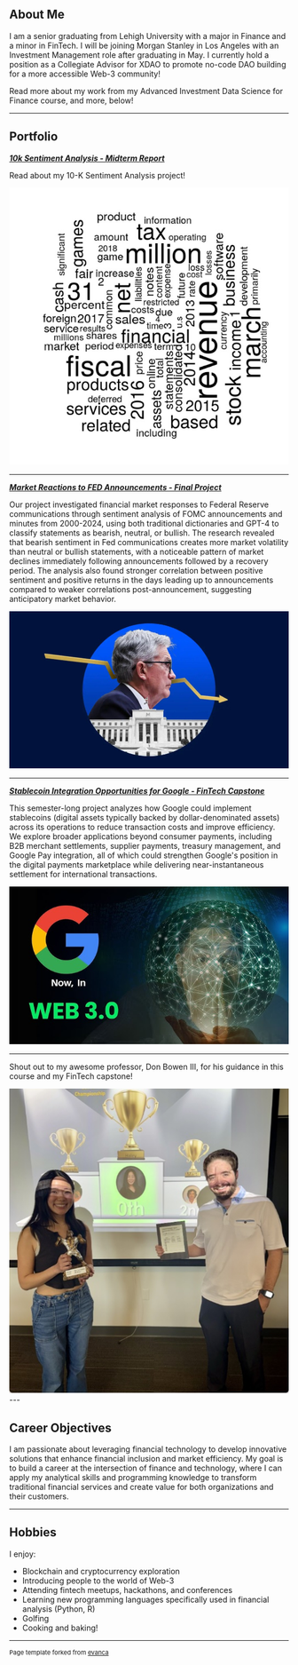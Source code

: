 ## About Me

I am a senior graduating from Lehigh University with a major in Finance and a minor in FinTech. I will be joining Morgan Stanley in Los Angeles with an Investment Management role after graduating in May. I currently hold a position as a Collegiate Advisor for XDAO to promote no-code DAO building for a more accessible Web-3 community! 

Read more about my work from my Advanced Investment Data Science for Finance course, and more, below!

---

## Portfolio


_**[10k Sentiment Analysis - Midterm Report](report.md)**_

Read about my 10-K Sentiment Analysis project!

<img src="images/sentiment.jpg?raw=true"/>


---

_**[Market Reactions to FED Announcements - Final Project](https://github.com/jonahnathan0/Fed_Announcements)**_

Our project investigated financial market responses to Federal Reserve communications through sentiment analysis of FOMC announcements and minutes from 2000-2024, using both traditional dictionaries and GPT-4 to classify statements as bearish, neutral, or bullish. The research revealed that bearish sentiment in Fed communications creates more market volatility than neutral or bullish statements, with a noticeable pattern of market declines immediately following announcements followed by a recovery period. The analysis also found stronger correlation between positive sentiment and positive returns in the days leading up to announcements compared to weaker correlations post-announcement, suggesting anticipatory market behavior.

<img src="images/powell.jpg?raw=true"/>


---

_**[Stablecoin Integration Opportunities for Google - FinTech Capstone](/pdf/stablecoin_presentation.pdf)**_

This semester-long project analyzes how Google could implement stablecoins (digital assets typically backed by dollar-denominated assets) across its operations to reduce transaction costs and improve efficiency. We explore broader applications beyond consumer payments, including B2B merchant settlements, supplier payments, treasury management, and Google Pay integration, all of which could strengthen Google's position in the digital payments marketplace while delivering near-instantaneous settlement for international transactions. 

<img src="images/google.jpg?raw=true"/>

---
Shout out to my awesome professor, Don Bowen III, for his guidance in this course and my FinTech capstone!

<img src="images/bowen.jpg?raw=true"/>
---

## Career Objectives

I am passionate about leveraging financial technology to develop innovative solutions that enhance financial inclusion and market efficiency. My goal is to build a career at the intersection of finance and technology, where I can apply my analytical skills and programming knowledge to transform traditional financial services and create value for both organizations and their customers.

---

## Hobbies

I enjoy:
- Blockchain and cryptocurrency exploration
- Introducing people to the world of Web-3
- Attending fintech meetups, hackathons, and conferences
- Learning new programming languages specifically used in financial analysis (Python, R)
- Golfing
- Cooking and baking!

---
<p style="font-size:11px">Page template forked from <a href="https://github.com/evanca/quick-portfolio">evanca</a></p>
<!-- Remove above link if you don't want to attibute -->
